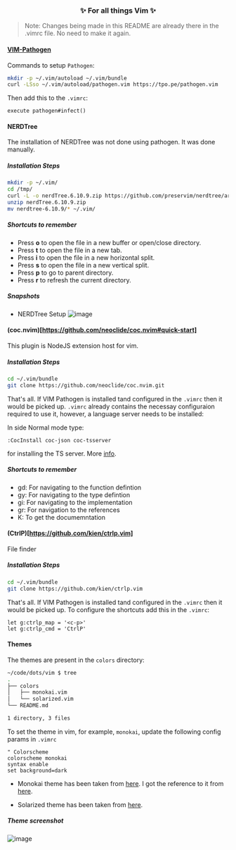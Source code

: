 <h3 align="center">✨ For all things Vim ✨</h3>

> Note: Changes being made in this README are already there in the .vimrc file. No need to make it again.

#### [VIM-Pathogen](https://github.com/tpope/vim-pathogen)

Commands to setup `Pathogen`:

```bash
mkdir -p ~/.vim/autoload ~/.vim/bundle
curl -LSso ~/.vim/autoload/pathogen.vim https://tpo.pe/pathogen.vim
```

Then add this to the `.vimrc`:

```vim
execute pathogen#infect()
```

#### NERDTree

The installation of NERDTree was not done using pathogen. It was done manually.

##### Installation Steps
```bash
mkdir -p ~/.vim/
cd /tmp/
curl -L -o nerdTree.6.10.9.zip https://github.com/preservim/nerdtree/archive/refs/tags/6.10.9.zip
unzip nerdTree.6.10.9.zip
mv nerdtree-6.10.9/* ~/.vim/
```
##### Shortcuts to remember
- Press **o** to open the file in a new buffer or open/close directory.
- Press **t** to open the file in a new tab.
- Press **i** to open the file in a new horizontal split.
- Press **s** to open the file in a new vertical split.
- Press **p** to go to parent directory.
- Press **r** to refresh the current directory.


##### Snapshots
- NERDTree Setup
![image](https://user-images.githubusercontent.com/4998915/113415153-3cf96e80-93dc-11eb-8e8e-486255b6bdb5.png)



#### (coc.nvim)[https://github.com/neoclide/coc.nvim#quick-start]

This plugin is NodeJS extension host for vim.

##### Installation Steps

```bash
cd ~/.vim/bundle
git clone https://github.com/neoclide/coc.nvim.git
```

That's all. If VIM Pathogen is installed tand configured in the `.vimrc` then it would be picked up.
`.vimrc` already contains the necessay configuraion required to use it, however, a language server needs to be installed:

In side Normal mode type:
```vim
:CocInstall coc-json coc-tsserver
```

for installing the TS server. More [info](https://github.com/neoclide/coc.nvim#quick-start).


##### Shortcuts to remember
- gd: For navigating to the function defintion
- gy: For navigating to the type defintion
- gi: For navigating to the implementation
- gr: For navigation to the references
-  K: To get the documemntation


#### (CtrlP)[https://github.com/kien/ctrlp.vim]

File finder

##### Installation Steps


```bash
cd ~/.vim/bundle
git clone https://github.com/kien/ctrlp.vim
```

That's all. If VIM Pathogen is installed tand configured in the `.vimrc` then it would be picked up. To configure the shortcuts
add this in the `.vimrc`:

```vim
let g:ctrlp_map = '<c-p>'
let g:ctrlp_cmd = 'CtrlP'
```


#### Themes

The themes are present in the `colors` directory:
```bash
~/code/dots/vim $ tree
.
├── colors
│   ├── monokai.vim
│   └── solarized.vim
└── README.md

1 directory, 3 files
```

To set the theme in vim, for example, `monokai`, update the following config params in `.vimrc`

```vim
" Colorscheme
colorscheme monokai 
syntax enable
set background=dark
```

- Monokai theme has been taken from [here](https://github.com/mom0tomo/dotfiles/blob/master/vim/.vim/colors/monokai.vim). I got the reference to it from [here](https://vimcolors.com/642/monokai/dark).


- Solarized theme has been taken from [here](https://github.com/altercation/vim-colors-solarized/blob/master/colors/solarized.vim).

##### Theme screenshot
![image](https://user-images.githubusercontent.com/4998915/113415172-48e53080-93dc-11eb-9a6a-e4771faa1c73.png)


